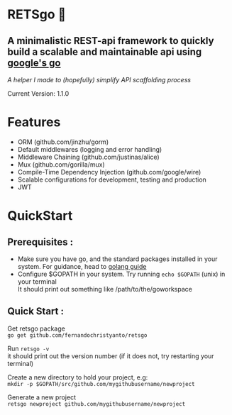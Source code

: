 # RETSgo 🐻
## A minimalistic REST-api framework to quickly build a scalable and maintainable api using [google's go](https://golang.org/)

*A helper I made to (hopefully) simplify API scaffolding process*

Current Version: 1.1.0

# Features
+ ORM (github.com/jinzhu/gorm)
+ Default middlewares (logging and error handling)
+ Middleware Chaining (github.com/justinas/alice)
+ Mux (github.com/gorilla/mux)
+ Compile-Time Dependency Injection (github.com/google/wire)
+ Scalable configurations for development, testing and production
+ JWT


# QuickStart
## Prerequisites :
- Make sure you have go, and the standard packages installed in your system. For guidance, head to [golang guide](https://golang.org/)
- Configure $GOPATH in your system. Try running `echo $GOPATH` (unix) in your terminal  
  It should print out something like /path/to/the/goworkspace

## Quick Start :
Get retsgo package  
`go get github.com/fernandochristyanto/retsgo`

Run `retsgo -v`  
it should print out the version number (if it does not, try restarting your terminal)

Create a new directory to hold your project, e.g:   
`mkdir -p $GOPATH/src/github.com/mygithubusername/newproject`

Generate a new project  
`retsgo newproject github.com/mygithubusername/newproject`
